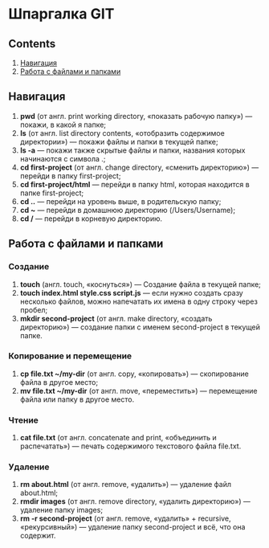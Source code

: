 # Шпаргалка GIT

## Contents
1. [Навигация](#навигация)
2. [Работа с файлами и папками](#работа-с-файлами-и-папками)

## Навигация

1. **pwd** (от англ. print working directory, «показать рабочую папку») — покажи, в какой я папке;
2. **ls** (от англ. list directory contents, «отобразить содержимое директории») — покажи файлы и папки в текущей папке;
3. **ls -a** — покажи также скрытые файлы и папки, названия которых начинаются с символа .;
4. **cd first-project** (от англ. change directory, «сменить директорию») — перейди в папку first-project;
5. **cd first-project/html** — перейди в папку html, которая находится в папке first-project;
6. **cd ..** — перейди на уровень выше, в родительскую папку;
7. **cd ~** — перейди в домашнюю директорию (/Users/Username);
8. **cd /** — перейди в корневую директорию.

## Работа с файлами и папками

### Создание
1. **touch**  (англ. touch, «коснуться») — Создание файла в текущей папке;
2. **touch index.html style.css script.js** — если нужно создать сразу несколько файлов, можно напечатать их имена в одну строку через пробел;
1. **mkdir second-project** (от англ. make directory, «создать директорию») — создание папки с именем second-project в текущей папке.
### Копирование и перемещение

1. **cp file.txt ~/my-dir** (от англ. copy, «копировать») — скопирование файла в другое место;
2. **mv file.txt ~/my-dir** (от англ. move, «переместить») — перемещение файла или папку в другое место.
### Чтение

1. **cat file.txt** (от англ. concatenate and print, «объединить и распечатать») — печать содержимого текстового файла file.txt.
### Удаление

1. **rm about.html** (от англ. remove, «удалить») — удаление файл about.html;
2. **rmdir images** (от англ. remove directory, «удалить директорию») — удаление папку images;
3. **rm -r second-project** (от англ. remove, «удалить» + recursive, «рекурсивный») — удаление папку second-project и всё, что она содержит.